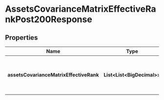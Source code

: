 

# AssetsCovarianceMatrixEffectiveRankPost200Response


## Properties

| Name | Type | Description | Notes |
|------------ | ------------- | ------------- | -------------|
|**assetsCovarianceMatrixEffectiveRank** | **List&lt;List&lt;BigDecimal&gt;&gt;** | The effective rank of the asset covariance matrix |  |



